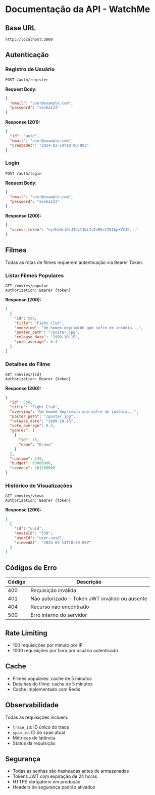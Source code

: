 # Documentação da API - WatchMe

## Base URL
`http://localhost:3000`

## Autenticação

### Registro de Usuário
```http
POST /auth/register
```

**Request Body:**
```json
{
  "email": "user@example.com",
  "password": "senha123"
}
```

**Response (201):**
```json
{
  "id": "uuid",
  "email": "user@example.com",
  "createdAt": "2024-03-14T10:00:00Z"
}
```

### Login
```http
POST /auth/login
```

**Request Body:**
```json
{
  "email": "user@example.com",
  "password": "senha123"
}
```

**Response (200):**
```json
{
  "access_token": "eyJhbGciOiJIUzI1NiIsInR5cCI6IkpXVCJ9..."
}
```

## Filmes

Todas as rotas de filmes requerem autenticação via Bearer Token.

### Listar Filmes Populares
```http
GET /movies/popular
Authorization: Bearer {token}
```

**Response (200):**
```json
[
  {
    "id": 550,
    "title": "Fight Club",
    "overview": "Um homem deprimido que sofre de insônia...",
    "poster_path": "/poster.jpg",
    "release_date": "1999-10-15",
    "vote_average": 8.4
  }
]
```

### Detalhes do Filme
```http
GET /movies/{id}
Authorization: Bearer {token}
```

**Response (200):**
```json
{
  "id": 550,
  "title": "Fight Club",
  "overview": "Um homem deprimido que sofre de insônia...",
  "poster_path": "/poster.jpg",
  "release_date": "1999-10-15",
  "vote_average": 8.4,
  "genres": [
    {
      "id": 18,
      "name": "Drama"
    }
  ],
  "runtime": 139,
  "budget": 63000000,
  "revenue": 101200000
}
```

### Histórico de Visualizações
```http
GET /movies/views
Authorization: Bearer {token}
```

**Response (200):**
```json
[
  {
    "id": "uuid",
    "movieId": "550",
    "userId": "user-uuid",
    "viewedAt": "2024-03-14T10:30:00Z"
  }
]
```

## Códigos de Erro

| Código | Descrição |
|--------|-----------|
| 400 | Requisição inválida |
| 401 | Não autorizado - Token JWT inválido ou ausente |
| 404 | Recurso não encontrado |
| 500 | Erro interno do servidor |

## Rate Limiting

- 100 requisições por minuto por IP
- 1000 requisições por hora por usuário autenticado

## Cache

- Filmes populares: cache de 5 minutos
- Detalhes do filme: cache de 5 minutos
- Cache implementado com Redis

## Observabilidade

Todas as requisições incluem:
- `trace_id`: ID único do trace
- `span_id`: ID do span atual
- Métricas de latência
- Status da requisição

## Segurança

- Todas as senhas são hasheadas antes de armazenadas
- Tokens JWT com expiração de 24 horas
- HTTPS obrigatório em produção
- Headers de segurança padrão ativados 